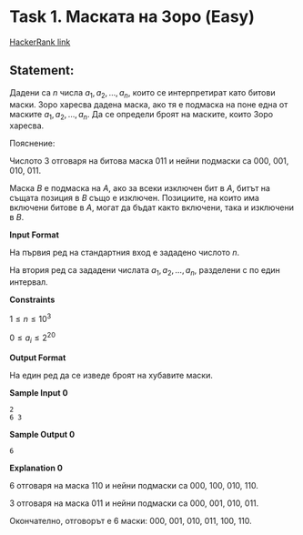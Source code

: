 # Task 1. Маската на Зоро (Easy)

[HackerRank link](<https://www.hackerrank.com/contests/sda-hw-7/challenges/zoros-mask>)

## Statement:

Дадени са $n$ числа $a_1, a_2,\dots,a_n$, които се интерпретират като битови маски. Зоро харесва дадена маска, ако тя е подмаска на поне една от маските $a_1, a_2,\dots,a_n$. Да се определи броят на маските, които Зоро харесва.

Пояснение:

Числото 3 отговаря на битова маска 011 и нейни подмаски са 000, 001, 010, 011.

Маска $B$ е подмаска на $A$, ако за всеки изключен бит в $A$, битът на същата позиция в $B$ също е изключен. Позициите, на които има включени битове в $A$, могат да бъдат както включени, така и изключени в $B$.

**Input Format**

На първия ред на стандартния вход е зададено числото $n$.

На втория ред са зададени числата $a_1,a_2,\dots,a_n$, разделени с по един интервал.

**Constraints**

$1\le n\le10^3$

$0\le a_i \le 2^{20}$

**Output Format**

На един ред да се изведе броят на хубавите маски.

**Sample Input 0**

```
2
6 3
```

**Sample Output 0**

```
6
```

**Explanation 0**

6 отговаря на маска 110 и нейни подмаски са 000, 100, 010, 110.

3 отговаря на маска 011 и нейни подмаски са 000, 001, 010, 011.

Окончателно, отговорът е 6 маски: 000, 001, 010, 011, 100, 110.
